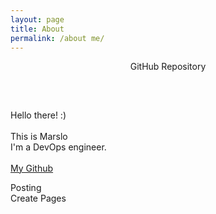 ```yaml
---
layout: page
title: About
permalink: /about me/
---
```


<div class="man-title">
  <center>GitHub Repository
    <h2><a href="http://github.com/Marslo"><i class="fa fa-github"></i></a></h2>
  </center>
</div>
<div class="intro">
  <br />
  <p>
    Hello there! :)
    <br />
    <br /> This is Marslo
    <br /> I'm a DevOps engineer.
    <br />
    <br />
    <a href="http://github.com/Marslo"><i class="fa fa-github"></i>My Github</a>
  </p>
</div>

<div class="manual manual-title">
    Posting
</div>


<div class="manual manual-title">
    Create Pages
</div>

